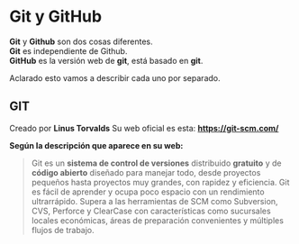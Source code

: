 # **Git y GitHub**

**Git** y **Github** son dos cosas diferentes.    
**Git** es independiente de Github.    
**GitHub** es la versión web de **git**, está basado en **git**.    

Aclarado esto vamos a describir cada uno por separado.    

## **GIT**

Creado por **Linus Torvalds**
Su web oficial es esta: **https://git-scm.com/**

**Según la descripción que aparece en su web:**
> Git es un **sistema de control de versiones** distribuido **gratuito** y de **código abierto** diseñado para manejar todo, desde proyectos pequeños hasta proyectos muy grandes, con rapidez y eficiencia.
> Git es fácil de aprender y ocupa poco espacio con un rendimiento ultrarrápido. Supera a las herramientas de SCM como Subversion, CVS, Perforce y ClearCase con características como sucursales locales económicas, áreas de preparación convenientes y múltiples flujos de trabajo.

